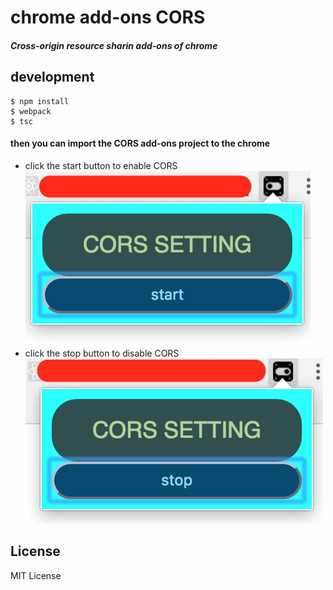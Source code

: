 # chrome add-ons CORS
##### Cross-origin resource sharin add-ons of chrome

## development
```
$ npm install
$ webpack
$ tsc
```
#### then you can import the CORS add-ons project to the chrome 
* click the start button to enable CORS
![start](./start.png)
* click the stop button to disable CORS
![start](./stop.png)




## License
MIT License
